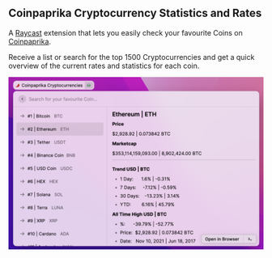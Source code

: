 ## Coinpaprika Cryptocurrency Statistics and Rates

A [Raycast](https://raycast.com/) extension that lets you easily check your favourite Coins on [Coinpaprika](https://coinpaprika.com/).

Receive a list or search for the top 1500 Cryptocurrencies and get a quick overview of the current rates and statistics for each coin.

![sowcase](./assets/showcase.png)

